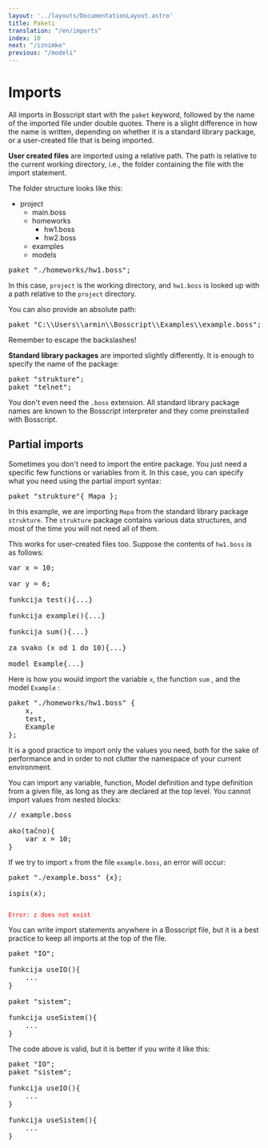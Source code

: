 ```yaml
---
layout: '../layouts/DocumentationLayout.astro'
title: Paketi
translation: "/en/imports"
index: 10
next: "/iznimke"
previous: "/modeli"
---
```


# Imports

All imports in Bosscript start with the `paket` keyword, followed by the name of the imported file under double quotes. 
There is a slight difference in how the name is written, depending on whether it is a standard library package, or a 
user-created file that is being imported.

**User created files** are imported using a relative path. The path is relative to the current working directory, i.e., the folder
containing the file with the import statement.

The folder structure looks like this:

* project
    * main.boss
    * homeworks
        * hw1.boss
        * hw2.boss
    * examples
    * models

<pre>
paket "./homeworks/hw1.boss";
</pre>

In this case, `project` is the working directory, and `hw1.boss` is looked up with a path relative to the `project` directory.

You can also provide an absolute path:

<pre>
paket "C:\\Users\\armin\\Bosscript\\Examples\\example.boss";
</pre>

Remember to escape the backslashes!

**Standard library packages** are imported slightly differently. It is enough to specify the name of the package:

<pre>
paket "strukture";
paket "telnet";
</pre>

You don't even need the `.boss` extension. All standard library package names are known to the Bosscript interpreter and 
they come preinstalled with Bosscript.

## Partial imports

Sometimes you don't need to import the entire package. You just need a specific few functions or variables from it. In this
 case, you can specify what you need using the partial import syntax:

<pre>
paket "strukture"{ Mapa };
</pre>

In this example, we are importing `Mapa` from the standard library package `strukture`. The `strukture` package contains
various data structures, and most of the time you will not need all of them. 

This works for user-created files too. Suppose the contents of `hw1.boss` is as follows:

<pre>
var x = 10;

var y = 6;

funkcija test(){...}

funkcija example(){...}

funkcija sum(){...}

za svako (x od 1 do 10){...}

model Example{...}
</pre>

Here is how you would import the variable `x`, the function `sum` , and the model `Example` :

<pre>
paket "./homeworks/hw1.boss" {
    x,
    test,
    Example    
};
</pre>

It is a good practice to import only the values you need, both for the sake of performance and in order to not clutter the 
namespace of your current environment.

You can import any variable, function, Model definition and type definition from a given file, as long as they are declared
at the top level. You cannot import values from nested blocks:

<pre>
// example.boss

ako(tačno){
    var x = 10;
}
</pre>

If we try to import `x` from the file `example.boss`, an error will occur:

<pre>
paket "./example.boss" {x};

ispis(x);
</pre>

<code style="color: red;">
Error: z does not exist
</code>
 
You can write import statements anywhere in a Bosscript file, but it is a best practice to keep all imports at the top of the file.

<pre>
paket "IO";

funkcija useIO(){
    ...
}

paket "sistem";

funkcija useSistem(){
    ...
}
</pre>

The code above is valid, but it is better if you write it like this:

<pre>
paket "IO";
paket "sistem";

funkcija useIO(){
    ...
}

funkcija useSistem(){
    ...
}
</pre>

